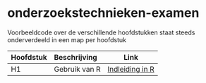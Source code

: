 # onderzoekstechnieken-examen

Voorbeeldcode over de verschillende hoofdstukken staat steeds onderverdeeld in een map per hoofdstuk

| Hoofdstuk | Beschrijving | Link |
|---------- |:---------    | -----|
| H1  | Gebruik van R    | [Indleiding in R](h1/inleiding.R)  |
